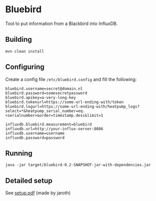 # Bluebird

Tool to put information from a Blackbird into InfluxDB.

## Building

`mvn clean install`

## Configuring

Create a config file `/etc/bluebird.config` and fill the following:
```
bluebird.username=secret@domain.nl
bluebird.password=somesecretpassword
bluebird.apikey=a-very-long-key
bluebird.tokenurl=https://some-url-ending-with/token
bluebird.logurl=https://some-url-ending-with/heatpump_logs?select=*&heatpump_serial_number=eq.<serialnumber>&order=timestamp.desc&limit=1

influxdb.bluebird.measurement=bluebird
influxdb.url=http://your-influx-server:8086
influxdb.username=username
influxdb.password=password
```

## Running

`java -jar target/bluebird-0.2-SNAPSHOT-jar-with-dependencies.jar`

## Detailed setup

See [setup.pdf](setup.pdf) (made by jaroth)
